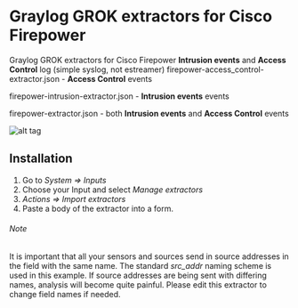 # Graylog GROK extractors for Cisco Firepower
Graylog GROK extractors for Cisco Firepower **Intrusion events** and **Access Control** log (simple syslog, not estreamer)
firepower-access_control-extractor.json - **Access Control** events

firepower-intrusion-extractor.json - **Intrusion events** events

firepower-extractor.json - both **Intrusion events** and **Access Control** events

![alt tag](http://i.piccy.info/i9/31db09a41a64693952cf821cd274e5f4/1477571240/103371/1059582/_Fh_fi00576graylog_firepower_extractor_scr1.png)

## Installation
1. Go to *System => Inputs*
2. Choose your Input and select *Manage extractors*
3. *Actions => Import extractors*
4. Paste a body of the extractor into a form.

###### Note
It is important that all your sensors and sources send in source addresses in the field with the same name. The standard *src_addr* naming scheme is used in this example. If source addresses are being sent with differing names, analysis will become quite painful. Please edit this extractor to change field names if needed.
